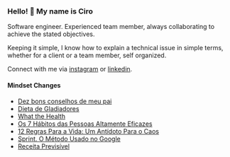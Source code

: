### Hello! 👋 My name is Ciro


Software engineer. Experienced team member, always collaborating to achieve the stated objectives. 

Keeping it simple, I know how to explain a technical issue in simple terms, whether for a client or a team member, self organized.

Connect with me via [instagram](https://www.instagram.com/ciro.maciel/) or [linkedin](https://www.linkedin.com/in/ciro-maciel/).

<!--
#### our Projects
- <a href="https://webshot.click/" target="_blank">webShot</a> - take Screenshots of web pages
- <a href="https://formson.click/" target="_blank">Foms</a> - powerful forms Anywhere
- <a href="https://pageson.click/" target="_blank">Pages</a> - quick pages for Everyone
- <a href="https://go2work.click/" target="_blank">Workspace</a> - simple, how Everything should be


#### Open Source
- <a href="https://github.com/rili-saas-unique" target="_blank">uniQue</a> - SaaS starter kit, foundation for your **business**
- <a href="https://github.com/ciro-maciel/utility" target="_blank">utility</a> - utility package for development Applications
-->


#### Mindset Changes
- [Dez bons conselhos de meu pai](https://amzn.to/3dgMgym)
- [Dieta de Gladiadores](https://www.netflix.com/br/title/81157840)
- [What the Health](https://www.netflix.com/br/title/80174177)
- [Os 7 Hábitos das Pessoas Altamente Eficazes](https://amzn.to/3plKmid)
- [12 Regras Para a Vida: Um Antídoto Para o Caos](https://amzn.to/3u0ug0X)
- [Sprint. O Método Usado no Google](https://amzn.to/3aqQWjn)
- [Receita Previsível](https://amzn.to/37gCNTI)








<!--
**ciro-maciel/ciro-maciel** is a ✨ _special_ ✨ repository because its `README.md` (this file) appears on your GitHub profile.

Here are some ideas to get you started:

- 🔭 I’m currently working on ...
- 🌱 I’m currently learning ...
- 👯 I’m looking to collaborate on ...
- 🤔 I’m looking for help with ...
- 💬 Ask me about ...
- 📫 How to reach me: ...
- 😄 Pronouns: ...
- ⚡ Fun fact: ...
-->
